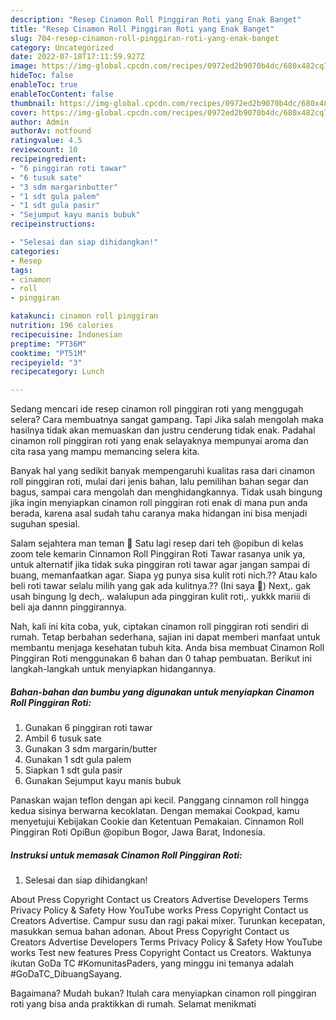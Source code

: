 ```yaml
---
description: "Resep Cinamon Roll Pinggiran Roti yang Enak Banget"
title: "Resep Cinamon Roll Pinggiran Roti yang Enak Banget"
slug: 704-resep-cinamon-roll-pinggiran-roti-yang-enak-banget
category: Uncategorized
date: 2022-07-18T17:11:59.927Z
image: https://img-global.cpcdn.com/recipes/0972ed2b9070b4dc/680x482cq70/cinamon-roll-pinggiran-roti-foto-resep-utama.jpg
hideToc: false
enableToc: true
enableTocContent: false
thumbnail: https://img-global.cpcdn.com/recipes/0972ed2b9070b4dc/680x482cq70/cinamon-roll-pinggiran-roti-foto-resep-utama.jpg
cover: https://img-global.cpcdn.com/recipes/0972ed2b9070b4dc/680x482cq70/cinamon-roll-pinggiran-roti-foto-resep-utama.jpg
author: Admin
authorAv: notfound
ratingvalue: 4.5
reviewcount: 10
recipeingredient:
- "6 pinggiran roti tawar"
- "6 tusuk sate"
- "3 sdm margarinbutter"
- "1 sdt gula palem"
- "1 sdt gula pasir"
- "Sejumput kayu manis bubuk"
recipeinstructions:

- "Selesai dan siap dihidangkan!"
categories:
- Resep
tags:
- cinamon
- roll
- pinggiran

katakunci: cinamon roll pinggiran 
nutrition: 196 calories
recipecuisine: Indonesian
preptime: "PT36M"
cooktime: "PT51M"
recipeyield: "3"
recipecategory: Lunch

---
```



Sedang mencari ide resep cinamon roll pinggiran roti yang menggugah selera? Cara membuatnya sangat gampang. Tapi Jika salah mengolah maka hasilnya tidak akan memuaskan dan justru cenderung tidak enak. Padahal cinamon roll pinggiran roti yang enak selayaknya mempunyai aroma dan cita rasa yang mampu memancing selera kita.


Banyak hal yang sedikit banyak mempengaruhi kualitas rasa dari cinamon roll pinggiran roti, mulai dari jenis bahan, lalu pemilihan bahan segar dan bagus, sampai cara mengolah dan menghidangkannya. Tidak usah bingung jika ingin menyiapkan cinamon roll pinggiran roti enak di mana pun anda berada, karena asal sudah tahu caranya maka hidangan ini bisa menjadi suguhan spesial.

Salam sejahtera man teman 🙏 Satu lagi resep dari teh @opibun di kelas zoom tele kemarin Cinnamon Roll Pinggiran Roti Tawar rasanya unik ya, untuk alternatif jika tidak suka pinggiran roti tawar agar jangan sampai di buang, memanfaatkan agar. Siapa yg punya sisa kulit roti nich.?? Atau kalo beli roti tawar selalu milih yang gak ada kulitnya.?? (Ini saya 🤭) Next,. gak usah bingung lg dech,. walalupun ada pinggiran kulit roti,. yukkk mariii di beli aja dannn pinggirannya.


Nah, kali ini kita coba, yuk, ciptakan cinamon roll pinggiran roti sendiri di rumah. Tetap berbahan sederhana, sajian ini dapat memberi manfaat untuk membantu menjaga kesehatan tubuh kita. Anda bisa membuat Cinamon Roll Pinggiran Roti menggunakan 6 bahan dan 0 tahap pembuatan. Berikut ini langkah-langkah untuk menyiapkan hidangannya.

<!--inarticleads1-->

##### Bahan-bahan dan bumbu yang digunakan untuk menyiapkan Cinamon Roll Pinggiran Roti:

1. Gunakan 6 pinggiran roti tawar
1. Ambil 6 tusuk sate
1. Gunakan 3 sdm margarin/butter
1. Gunakan 1 sdt gula palem
1. Siapkan 1 sdt gula pasir
1. Gunakan Sejumput kayu manis bubuk


Panaskan wajan teflon dengan api kecil. Panggang cinnamon roll hingga kedua sisinya berwarna kecoklatan. Dengan memakai Cookpad, kamu menyetujui Kebijakan Cookie dan Ketentuan Pemakaian. Cinnamon Roll Pinggiran Roti OpiBun @opibun Bogor, Jawa Barat, Indonesia. 

<!--inarticleads2-->

##### Instruksi untuk memasak Cinamon Roll Pinggiran Roti:


1. Selesai dan siap dihidangkan!

About Press Copyright Contact us Creators Advertise Developers Terms Privacy Policy &amp; Safety How YouTube works Press Copyright Contact us Creators Advertise. Campur susu dan ragi pakai mixer. Turunkan kecepatan, masukkan semua bahan adonan. About Press Copyright Contact us Creators Advertise Developers Terms Privacy Policy &amp; Safety How YouTube works Test new features Press Copyright Contact us Creators. Waktunya ikutan GoDa TC #KomunitasPaders, yang minggu ini temanya adalah #GoDaTC_DibuangSayang. 

Bagaimana? Mudah bukan? Itulah cara menyiapkan cinamon roll pinggiran roti yang bisa anda praktikkan di rumah. Selamat menikmati
